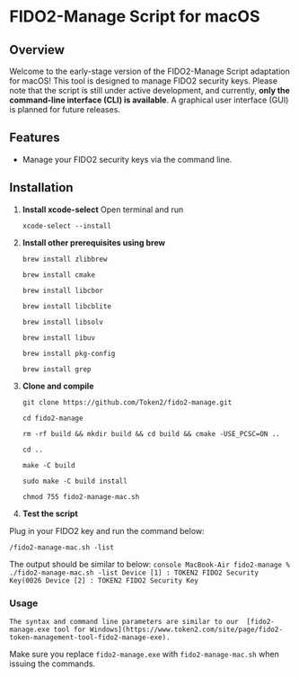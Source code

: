 # FIDO2-Manage Script for macOS

## Overview
Welcome to the early-stage version of the FIDO2-Manage Script adaptation for macOS! This tool is designed to manage FIDO2 security keys. Please note that the script is still under active development, and currently, **only the command-line interface (CLI) is available**. A graphical user interface (GUI) is planned for future releases.

## Features
- Manage your FIDO2 security keys via the command line.

## Installation

1. **Install xcode-select**
   Open terminal and run

    `xcode-select --install`

2. **Install other prerequisites using brew**

    `brew install zlibbrew`

    `brew install cmake`

    `brew install libcbor`

    `brew install libcblite`

    `brew install libsolv`

    `brew install libuv`

    `brew install pkg-config`

    `brew install grep`


3. **Clone and compile**

    `git clone https://github.com/Token2/fido2-manage.git`

    `cd fido2-manage`

    `rm -rf build && mkdir build && cd build && cmake -USE_PCSC=ON ..`

    `cd ..`

    `make -C build`

    `sudo make -C build install`

    `chmod 755 fido2-manage-mac.sh`

4. **Test the script**  

Plug in your FIDO2 key and run the command below:

    /fido2-manage-mac.sh -list

The output should be similar to below:
    ```console
    MacBook-Air fido2-manage % ./fido2-manage-mac.sh -list
    Device [1] : TOKEN2 FIDO2 Security Key(0026
    Device [2] : TOKEN2 FIDO2 Security Key
    ```

### Usage ###
    The syntax and command line parameters are similar to our  [fido2-manage.exe tool for Windows](https://www.token2.com/site/page/fido2-token-management-tool-fido2-manage-exe).

Make sure you replace `fido2-manage.exe` with `fido2-manage-mac.sh` when issuing the commands.
